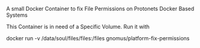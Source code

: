 A small Docker Container to fix File Permissions on Protonets Docker Based Systems

This Container is in need of a Specific Volume.
Run it with

docker run -v /data/soul/files/files:/files gnomus/platform-fix-permissions
